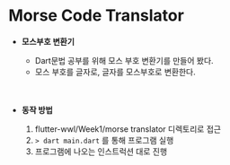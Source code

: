 # Morse Code Translator
- **모스부호 변환기**
    
    - Dart문법 공부를 위해 모스 부호 변환기를 만들어 봤다.
    - 모스 부호를 글자로, 글자를 모스부호로 변환한다.
    </br>
    </br>

- **동작 방법**
    
    1. flutter-wwl/Week1/morse translator 디렉토리로 접근
    2. `> dart main.dart` 를 통해 프로그램 실행
    3. 프로그램에 나오는 인스트럭션 대로 진행
    </br>

